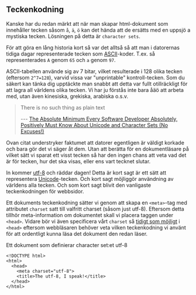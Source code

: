 ## Teckenkodning

Kanske har du redan märkt att när man skapar html-dokument som innehåller tecken såsom `å`, `ä`, `ö` kan det hända att de ersätts med en uppsjö a mystiska tecken. Lösningen på detta är `character sets`.

För att göra en lång historia kort så var det alltså så att man i datorernas tidiga dagar representerade tecken som [ASCII][0]-koder. T.ex. så representerades `A` genom `65` och `a` genom `97`.

ASCII-tabellen använde sig av 7 bitar, vilket resulterade i 128 olika tecken (eftersom `2^7=128`), varvid vissa var "unprintable" kontroll-tecken. Som du säkert kan tänka dig upptäckte man snabbt att detta var fullt otillräckligt för att lagra all världens olika tecken. Vi har ju förstås inte bara åäö att arbeta med, utan även kinesiska, grekiska, arabiska o.s.v.
> 
> There is no such thing as plain text
> 
> --- [The Absolute Minimum Every Software Developer Absolutely, Positively Must Know About Unicode and Character Sets (No Excuses!)][1]

Ovan citat understryker faktumet att datorer egentligen är väldigt korkade och bara gör det vi säger åt dem. Utan att berätta för en dokumentläsare på vilket sätt vi sparat ett visst tecken så har den ingen chans att veta vad det är för tecken, hur det ska visas, eller ens vart tecknet slutar.

In kommer [utf-8][2] och räddar dagen! Detta är kort sagt är ett sätt att representera [Unicode][3]-tecken. Och kort sagt möjliggör användning av världens alla tecken. Och som kort sagt blivit den vanligaste teckenkodningen för webbsidor.

Ett dokuments teckenkodning sätter vi genom att skapa en `<meta>`-tag med attributet `charset` satt till valfritt charset (såsom just utf-8). Eftersom detta tillhör meta-information om dokumentet skall vi placera taggen under `<head>`. Vidare bör vi även specificera vårt `charset` så [tidigt som möjligt][4] i `<head>` eftersom webbläsaren behöver veta vilken teckenkodning vi använt för att ordentligt kunna läsa det dokument den redan läser.

Ett dokument som definierar character set:et utf-8

    <!DOCTYPE html>
    <html>
      <head>
        <meta charset="utf-8">
        <title>The utf-8, I speak!</title>
      </head>
    </html>



[0]: http://sv.wikipedia.org/wiki/ASCII
[1]: http://www.joelonsoftware.com/articles/Unicode.html
[2]: http://sv.wikipedia.org/wiki/UTF-8
[3]: http://sv.wikipedia.org/wiki/Unicode_transformationsformat
[4]: http://stackoverflow.com/questions/5572471/in-head-which-comes-first-meta-or-title